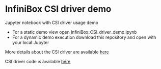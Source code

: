 # InfiniBox CSI driver demo
Jupyter notebook with CSI driver usage demo

- For a static demo view open InfiniBox_CSI_driver_demo.ipynb
- For a dynamic demo execution download this repository and open with your local Jupyter

More details about the CSI driver are available [here](https://support.infinidat.com/hc/en-us/articles/360000633265)

CSI driver code is available [here](https://github.com/Infinidat/infinibox-csi-driver)
